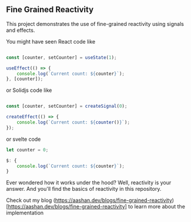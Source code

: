 ## Fine Grained Reactivity

This project demonstrates the use of fine-grained reactivity using signals and effects.

You might have seen React code like
```ts

const [counter, setCounter] = useState(1);

useEffect(() => {
    console.log(`Current count: ${counter}`);
}, [counter]);

```

or Solidjs code like

```ts

const [counter, setCounter] = createSignal(0);

createEffect(() => {
    console.log(`Current count: ${counter()}`);
});

```

or svelte code

```ts
let counter = 0;

$: {
    console.log(`Current count: ${counter}`);
}
```
Ever wondered how it works under the hood?
Well, reactivity is your answer. And you'll find the basics of reactivity in this repository.

Check out my blog (https://aashan.dev/blogs/fine-grained-reactivity)[https://aashan.dev/blogs/fine-grained-reactivity] to learn more about the implementation

